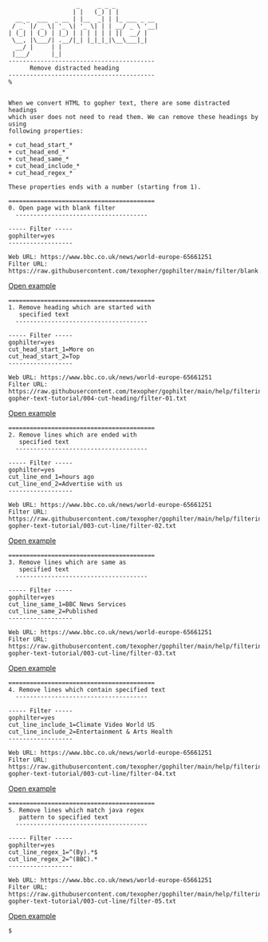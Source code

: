 ```
                   _     _ _ _            
                  | |   (_) | |           
  __ _  ___  _ __ | |__  _| | |_ ___ _ __ 
 / _` |/ _ \| '_ \| '_ \| | | __/ _ \ '__|
| (_| | (_) | |_) | | | | | | ||  __/ |   
 \__, |\___/| .__/|_| |_|_|_|\__\___|_|   
  __/ |     | |                           
 |___/      |_|                           
-----------------------------------------
      Remove distracted heading
-----------------------------------------
%
```

```

When we convert HTML to gopher text, there are some distracted headings 
which user does not need to read them. We can remove these headings by using
following properties:

+ cut_head_start_*
+ cut_head_end_*
+ cut_head_same_*
+ cut_head_include_*
+ cut_head_regex_*

These properties ends with a number (starting from 1).

=========================================
0. Open page with blank filter
  -------------------------------------

----- Filter -----
gophilter=yes
------------------

Web URL: https://www.bbc.co.uk/news/world-europe-65661251
Filter URL: https://raw.githubusercontent.com/texopher/gophilter/main/filter/blank.txt
```
[Open example](http://texopher.com/g?url=gopher://texopher.com/x/w/g/i/https_58__47__47_raw_46_githubusercontent_46_com_47_texopher_47_gophilter_47_main_47_filter_47_blank_46_txt/https_58__47__47_www_46_bbc_46_co_46_uk_47_news_47_world_45_europe_45__54__53__54__54__49__50__53__49_)

```
=========================================
1. Remove heading which are started with
   specified text
  -------------------------------------

----- Filter -----
gophilter=yes
cut_head_start_1=More on
cut_head_start_2=Top
------------------

Web URL: https://www.bbc.co.uk/news/world-europe-65661251
Filter URL: https://raw.githubusercontent.com/texopher/gophilter/main/help/filtering-gopher-text-tutorial/004-cut-heading/filter-01.txt
```
[Open example](http://texopher.com/g?url=gopher://texopher.com/x/w/g/i/https_58__47__47_raw_46_githubusercontent_46_com_47_texopher_47_gophilter_47_main_47_help_47_filtering_45_gopher_45_text_45_tutorial_47__48__48__52__45_cut_45_heading_47_filter_45__48__49__46_txt/https_58__47__47_www_46_bbc_46_co_46_uk_47_news_47_world_45_europe_45__54__53__54__54__49__50__53__49_)

```
=========================================
2. Remove lines which are ended with
   specified text
  -------------------------------------

----- Filter -----
gophilter=yes
cut_line_end_1=hours ago
cut_line_end_2=Advertise with us
------------------

Web URL: https://www.bbc.co.uk/news/world-europe-65661251
Filter URL: https://raw.githubusercontent.com/texopher/gophilter/main/help/filtering-gopher-text-tutorial/003-cut-line/filter-02.txt
```
[Open example](http://texopher.com/g?url=gopher://texopher.com/x/w/g/i/https_58__47__47_raw_46_githubusercontent_46_com_47_texopher_47_gophilter_47_main_47_help_47_filtering_45_gopher_45_text_45_tutorial_47__48__48__51__45_cut_45_line_47_filter_45__48__50__46_txt/https_58__47__47_www_46_bbc_46_co_46_uk_47_news_47_world_45_europe_45__54__53__54__54__49__50__53__49_)

```
=========================================
3. Remove lines which are same as
   specified text
  -------------------------------------

----- Filter -----
gophilter=yes
cut_line_same_1=BBC News Services
cut_line_same_2=Published
------------------

Web URL: https://www.bbc.co.uk/news/world-europe-65661251
Filter URL: https://raw.githubusercontent.com/texopher/gophilter/main/help/filtering-gopher-text-tutorial/003-cut-line/filter-03.txt
```
[Open example](http://texopher.com/g?url=gopher://texopher.com/x/w/g/i/https_58__47__47_raw_46_githubusercontent_46_com_47_texopher_47_gophilter_47_main_47_help_47_filtering_45_gopher_45_text_45_tutorial_47__48__48__51__45_cut_45_line_47_filter_45__48__51__46_txt/https_58__47__47_www_46_bbc_46_co_46_uk_47_news_47_world_45_europe_45__54__53__54__54__49__50__53__49_)

```
=========================================
4. Remove lines which contain specified text
  -------------------------------------

----- Filter -----
gophilter=yes
cut_line_include_1=Climate Video World US
cut_line_include_2=Entertainment & Arts Health
------------------

Web URL: https://www.bbc.co.uk/news/world-europe-65661251
Filter URL: https://raw.githubusercontent.com/texopher/gophilter/main/help/filtering-gopher-text-tutorial/003-cut-line/filter-04.txt
```
[Open example](http://texopher.com/g?url=gopher://texopher.com/x/w/g/i/https_58__47__47_raw_46_githubusercontent_46_com_47_texopher_47_gophilter_47_main_47_help_47_filtering_45_gopher_45_text_45_tutorial_47__48__48__51__45_cut_45_line_47_filter_45__48__52__46_txt/https_58__47__47_www_46_bbc_46_co_46_uk_47_news_47_world_45_europe_45__54__53__54__54__49__50__53__49_)

```
=========================================
5. Remove lines which match java regex
   pattern to specified text
  -------------------------------------

----- Filter -----
gophilter=yes
cut_line_regex_1=^(By).*$
cut_line_regex_2=^(BBC).*
------------------

Web URL: https://www.bbc.co.uk/news/world-europe-65661251
Filter URL: https://raw.githubusercontent.com/texopher/gophilter/main/help/filtering-gopher-text-tutorial/003-cut-line/filter-05.txt
```
[Open example](http://texopher.com/g?url=gopher://texopher.com/x/w/g/i/https_58__47__47_raw_46_githubusercontent_46_com_47_texopher_47_gophilter_47_main_47_help_47_filtering_45_gopher_45_text_45_tutorial_47__48__48__51__45_cut_45_line_47_filter_45__48__53__46_txt/https_58__47__47_www_46_bbc_46_co_46_uk_47_news_47_world_45_europe_45__54__53__54__54__49__50__53__49_)

```
$
```
